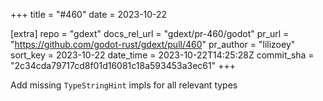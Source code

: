 +++
title = "#460"
date = 2023-10-22

[extra]
repo = "gdext"
docs_rel_url = "gdext/pr-460/godot"
pr_url = "https://github.com/godot-rust/gdext/pull/460"
pr_author = "lilizoey"
sort_key = 2023-10-22
date_time = 2023-10-22T14:25:28Z
commit_sha = "2c34cda79717cd8f01d16081c18a593453a3ec61"
+++

Add missing `TypeStringHint` impls for all relevant types
